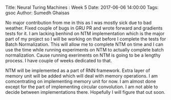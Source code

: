 Title: Neural Turing Machines : Week 5
Date: 2017-06-06 14:00:00
Tags: gsoc
Author: Sumedh Ghaisas

No major contribution from me in this as I was mostly sick due to bad weather.
Fixed couple of bugs in GRU PR and wrote forward and gradients tests for it.
I am lacking benhind on NTM implementation which is the major part of my project
so I will be working on that before I complete the tests for Batch Normalization.
This will allow me to complete NTM on time and I can use the time while running
experiments on NTM to actually complete batch normalization. Cause running exeriments
on NTM is going to be a lengthy process. I have couple of weeks dedicated to that.

NTM will be implemented as a part of RNN framework. Extra layer of memory unit will
be added which will deal with memory operations. I am comcentrating on implementing
memory unit for now. I am almost done except for the part of implementing circular convolution.
I am not able to decide between implementations there. Hopefully I will figure that out soon.
